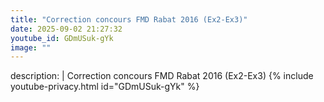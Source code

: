 ```yaml
---
title: "Correction concours FMD Rabat 2016 (Ex2-Ex3)"
date: 2025-09-02 21:27:32 
youtube_id: GDmUSuk-gYk
image: ""
---
```

description: |
  Correction concours FMD Rabat 2016 (Ex2-Ex3)
{% include youtube-privacy.html id="GDmUSuk-gYk" %}
